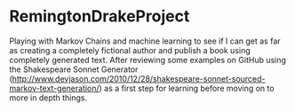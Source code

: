 RemingtonDrakeProject
=====================

Playing with Markov Chains and machine learning to see if I can get as far as creating a completely fictional author and publish a book using completely generated text. After reviewing some examples on GitHub using the Shakespeare Sonnet Generator (http://www.devjason.com/2010/12/28/shakespeare-sonnet-sourced-markov-text-generation/) as a first step for learning before moving on to more in depth things.

